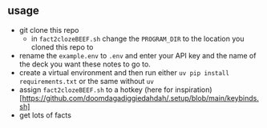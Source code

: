 ## usage
- git clone this repo
  - in `fact2clozeBEEF.sh` change the `PROGRAM_DIR` to the location you cloned this repo to
- rename the `example.env` to `.env` and enter your API key and the name of the deck you want these notes to go to.
- create a virtual environment and then run either `uv pip install requirements.txt` or the same without `uv`
- assign `fact2clozeBEEF.sh` to a hotkey (here for inspiration)[https://github.com/doomdagadiggiedahdah/.setup/blob/main/keybinds.sh]
- get lots of facts
